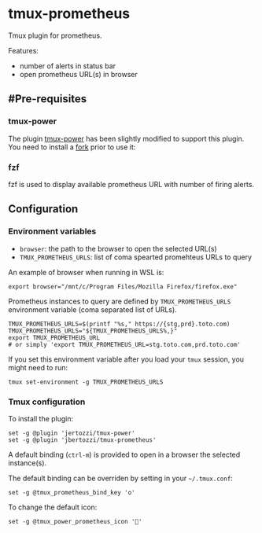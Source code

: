 # tmux-prometheus

Tmux plugin for prometheus.

Features:

* number of alerts in status bar
* open prometheus URL(s) in browser

## #Pre-requisites

### tmux-power

The plugin [tmux-power]() has been slightly modified to support this plugin. You need to install a [fork](https://github.com/jbertozzi/tmux-power) prior to use it:

### fzf

fzf is used to display available prometheus URL with number of firing alerts.

## Configuration


### Environment variables

* `browser`: the path to the browser to open the selected URL(s)
* `TMUX_PROMETHEUS_URLS`: list of coma spearted promehteus URLs to query

An example of browser when running in WSL is:

```
export browser="/mnt/c/Program Files/Mozilla Firefox/firefox.exe"
```

Prometheus instances to query are defined by `TMUX_PROMETHEUS_URLS` environment variable (coma separated list of URLs).

```
TMUX_PROMETHEUS_URLS=$(printf "%s," https://{stg,prd}.toto.com)
TMUX_PROMETHEUS_URLS="${TMUX_PROMETHEUS_URLS%,}"
export TMUX_PROMETHEUS_URL
# or simply 'export TMUX_PROMETHEUS_URL=stg.toto.com,prd.toto.com'
```

If you set this environment variable after you load your `tmux` session, you might need to run:

```
tmux set-environment -g TMUX_PROMETHEUS_URLS
```

### Tmux configuration

To install the plugin:

```
set -g @plugin 'jertozzi/tmux-power'
set -g @plugin 'jbertozzi/tmux-prometheus'
```

A default binding (`ctrl-m`) is provided to open in a browser the selected instance(s).

The default binding can be overriden by setting in your `~/.tmux.conf`:

```
set -g @tmux_prometheus_bind_key 'o'
```

To change the default icon:

```
set -g @tmux_power_prometheus_icon ''
```
